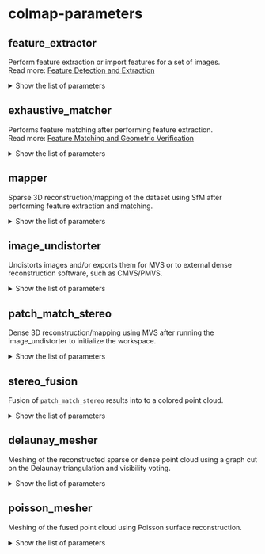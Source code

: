 # colmap-parameters


## feature_extractor
Perform feature extraction or import features for a set of images.\
Read more: [Feature Detection and Extraction](https://colmap.github.io/tutorial.html#feature-detection-and-extraction)

<details>
<summary>Show the list of parameters</summary>

**image_path**\
Root path to folder which contains the images.

**image_list_path**\
Optional list of images to read. The list must contain the relative path of the images with respect to the image_path.

**ImageReader.mask_path**\
Optional root path to folder which contains image masks. For a given image, the corresponding mask must have the same sub-path below this root as the image has below image_path. The filename must be equal, aside from the added extension `.png`. For example, for an image `image_path/abc/012.jpg`, the mask would be `mask_path/abc/012.jpg.png`. No features will be extracted in regions where the mask image is black (pixel intensity value 0 in grayscale).

**ImageReader.camera_model** (default: `SIMPLE_RADIAL`)\
Name of the camera model.
Possible values: `SIMPLE_PINHOLE`, `PINHOLE`, `SIMPLE_RADIAL`, `RADIAL`, `OPENCV`, `OPENCV_FISHEYE`, `FULL_OPENCV`, `FOV`, `SIMPLE_RADIAL_FISHEYE`, `RADIAL_FISHEYE`, `THIN_PRISM_FISHEYE`.
See: [Camera Models](https://colmap.github.io/cameras.html)

**ImageReader.single_camera** (default: 0)\
Whether to use the same camera for all images.

**ImageReader.single_camera_per_folder** (default: 0)\
Whether to use the same camera for all images in the same sub-folder.

**ImageReader.single_camera_per_image** (default: 0)\
Whether to use a different camera for each image.

**ImageReader.existing_camera_id** (default: -1)\
Whether to explicitly use an existing camera for all images. Note that in this case the specified camera model and parameters are ignored.

**ImageReader.camera_params**\
Manual specification of camera parameters. If empty, camera parameters will be extracted from EXIF, i.e. principal point and focal length.

**ImageReader.default_focal_length_factor** (default: 1.2)\
If camera parameters are not specified manually and the image does not have focal length EXIF information, the focal length is set to the value `default_focal_length_factor * max(width, height)`.

**ImageReader.camera_mask_path**\
Optional path to an image file specifying a mask for all images. No features will be extracted in regions where the mask is black (pixel intensity value 0 in grayscale).

**SiftExtraction.num_threads** (default: -1)\
Number of threads for feature extraction.

**SiftExtraction.use_gpu** (default: 1)\
Whether to use the GPU for feature extraction.

**SiftExtraction.gpu_index** (default: -1)\
Index of the GPU used for feature extraction. For multi-GPU extraction, you should separate multiple GPU indices by comma, e.g. "0,1,2,3".
See: [Multi-GPU support in feature extraction/matching](https://colmap.github.io/faq.html#multi-gpu-support-in-feature-extraction-matching)

**SiftExtraction.max_image_size** (default: 3200)\
Maximum image size, otherwise image will be down-scaled.

**SiftExtraction.max_num_features** (default: 8192)\
Maximum number of features to detect, keeping larger-scale features.

**SiftExtraction.first_octave** (default: -1)\
First octave in the pyramid, i.e. -1 upsamples the image by one level. By convention, the octave of index 0 starts with the image full resolution. Specifying an index greater than 0 starts the scale space at a lower resolution (e.g. 1 halves the resolution). Similarly, specifying a negative index starts the scale space at an higher resolution image, and can be useful to extract very small features (since this is obtained by interpolating the input image, it does not make much sense to go past -1).

**SiftExtraction.num_octaves** (default: 4)\
Number of octaves. Increasing the scale by an octave means doubling the size of the smoothing kernel, whose effect is roughly equivalent to halving the image resolution. By default, the scale space spans as many octaves as possible (i.e. roughly `log2(min(width, height))`), which has the effect of searching keypoints of all possible sizes.

**SiftExtraction.octave_resolution** (default: 3)\
Number of levels per octave. Each octave is sampled at this given number of intermediate scales. Increasing this number might in principle return more refined keypoints, but in practice can make their selection unstable due to noise.

**SiftExtraction.peak_threshold** (default: 0.0067)\
Peak threshold for detection. This is the minimum amount of contrast to accept a keypoint. Increase to eliminate more keypoints.

**SiftExtraction.edge_threshold** (default: 10)\
Edge threshold for detection. Decrease to eliminate more keypoints.

**SiftExtraction.estimate_affine_shape** (default: 0)\
Estimate affine shape of SIFT features in the form of oriented ellipses as opposed to original SIFT which estimates oriented disks.

**SiftExtraction.max_num_orientations** (default: 2)\
Maximum number of orientations per keypoint if not `SiftExtraction.estimate_affine_shape`.

**SiftExtraction.upright** (default: 0)\
Fix the orientation to 0 for upright features.

**SiftExtraction.domain_size_pooling** (default: 0)\
Enable the more discriminative DSP-SIFT features instead of plain SIFT. Domain-size pooling computes an average SIFT descriptor across multiple scales around the detected scale. DSP-SIFT outperforms standard SIFT in most cases.\
This was proposed in [Domain-Size Pooling in Local Descriptors: DSP-SIFT](https://arxiv.org/abs/1412.8556), J. Dong and S. Soatto, CVPR 2015.
This has been shown to outperform other SIFT variants and learned descriptors in [Comparative Evaluation of Hand-Crafted and Learned Local Features](https://demuc.de/papers/schoenberger2017comparative.pdf), Schönberger, Hardmeier, Sattler, Pollefeys, CVPR 2016.

**SiftExtraction.dsp_min_scale** (default: 0.1667)\
**SiftExtraction.dsp_max_scale** (default: 3)\
**SiftExtraction.dsp_num_scales** (default: 10)\
Domain-size pooling parameters.
See: `SiftExtraction.domain_size_pooling`

</details>


## exhaustive_matcher
Performs feature matching after performing feature extraction.\
Read more: [Feature Matching and Geometric Verification](https://colmap.github.io/tutorial.html#feature-matching-and-geometric-verification)

<details>
<summary>Show the list of parameters</summary>

**SiftMatching.num_threads** (default: -1)\
Number of threads for feature matching and geometric verification.

**SiftMatching.use_gpu** (default: 1)\
Whether to use the GPU for feature matching.

**SiftMatching.gpu_index** (default: -1)\
Index of the GPU used for feature matching. For multi-GPU matching, you should separate multiple GPU indices by comma, e.g. "0,1,2,3".
See: [Multi-GPU support in feature extraction/matching](https://colmap.github.io/faq.html#multi-gpu-support-in-feature-extraction-matching)

**SiftMatching.max_ratio** (default: 0.8)\
Maximum distance ratio between first and second best match.

**SiftMatching.max_distance** (default: 0.7)\
Maximum distance to best match.

**SiftMatching.cross_check** (default: 1)\
Whether to enable cross checking in matching.

**SiftMatching.max_error** (default: 4)\
Maximum epipolar error in pixels for geometric verification.

**SiftMatching.max_num_matches** (default: 32768)\
Maximum number of matches.

**SiftMatching.confidence** (default: 0.999)\
Confidence threshold for geometric verification.

**SiftMatching.max_num_trials** (default: 10000)\
Maximum number of RANSAC iterations. Note that this option overrules the `SiftMatching.min_inlier_ratio` option.

**SiftMatching.min_inlier_ratio** (default: 0.25)\
A priori assumed minimum inlier ratio, which determines the maximum number of iterations.

**SiftMatching.min_num_inliers** (default: 15)\
Minimum number of inliers for an image pair to be considered as geometrically verified.

**SiftMatching.multiple_models** (default: 0)\
Whether to attempt to estimate multiple geometric models per image pair.

**SiftMatching.guided_matching** (default: 0)\
Whether to perform guided matching, if geometric verification succeeds.

**ExhaustiveMatching.block_size** (default: 50)\
Block size, i.e. number of images to simultaneously load into memory.

</details>


## mapper
Sparse 3D reconstruction/mapping of the dataset using SfM after performing feature extraction and matching.

<details>
<summary>Show the list of parameters</summary>

**Mapper.min_num_matches** (default: 15)\
The minimum number of matches for inlier matches to be considered.

**Mapper.ignore_watermarks** (default: 0)\
Whether to ignore the inlier matches of watermark image pairs.

**Mapper.multiple_models** (default: 1)\
Whether to reconstruct multiple sub-models.

**Mapper.max_num_models** (default: 50)\
The number of sub-models to reconstruct.

**Mapper.max_model_overlap** (default: 20)\
The maximum number of overlapping images between sub-models. If the current sub-models shares more than this number of images with another model, then the reconstruction is stopped.

**Mapper.min_model_size** (default: 10)\
The minimum number of registered images of a sub-model, otherwise the sub-model is discarded.

**Mapper.init_image_id1** (default: -1)\
**Mapper.init_image_id2** (default: -1)\
The image identifiers used to initialize the reconstruction. Note that only one or both image identifiers can be specified. In the former case, the second image is automatically determined.

**Mapper.init_num_trials** (default: 200)\
The number of trials to initialize the reconstruction.

**Mapper.extract_colors** (default: 1)\
Whether to extract colors for reconstructed points.

**Mapper.num_threads** (default: -1)\
The number of threads to use during reconstruction.

**Mapper.min_focal_length_ratio** (default: 0.1)\
**Mapper.max_focal_length_ratio** (default: 10)\
**Mapper.max_extra_param** (default: 1)\
Thresholds for filtering images with degenerate intrinsics.

**Mapper.ba_refine_focal_length** (default: 1)\
**Mapper.ba_refine_principal_point** (default: 0)\
**Mapper.ba_refine_extra_params** (default: 1)\
Which intrinsic parameters to optimize during the reconstruction.

**Mapper.ba_min_num_residuals_for_multi_threading** (default: 50000)\
The minimum number of residuals per bundle adjustment problem to enable multi-threading solving of the problems.

**Mapper.ba_local_num_images** (default: 6)\
The number of images to optimize in local bundle adjustment.

**Mapper.ba_local_function_tolerance** (default: 0)\
Ceres solver function tolerance for local bundle adjustment

**Mapper.ba_local_max_num_iterations** (default: 25)\
The maximum number of local bundle adjustment iterations.

**Mapper.ba_global_use_pba** (default: 0)\
Whether to use PBA (Parralel Bundle Adjustment) in global bundle adjustment.
See: https://grail.cs.washington.edu/projects/mcba/, https://github.com/cbalint13/pba

**Mapper.ba_global_pba_gpu_index** (default: -1)\
The GPU index for PBA bundle adjustment.

**Mapper.ba_global_images_ratio** (default: 1.1)\
**Mapper.ba_global_points_ratio** (default: 1.1)\
**Mapper.ba_global_images_freq** (default: 500)\
**Mapper.ba_global_points_freq** (default: 250000)\
The growth rates after which to perform global bundle adjustment.

**Mapper.ba_global_function_tolerance** (default: 0)\
Ceres solver function tolerance for global bundle adjustment

**Mapper.ba_global_max_num_iterations** (default: 50)\
The maximum number of global bundle adjustment iterations.

**Mapper.ba_global_max_refinements** (default: 5)\
**Mapper.ba_global_max_refinement_change** (default: 0.0005)\
**Mapper.ba_local_max_refinements** (default: 2)\
**Mapper.ba_local_max_refinement_change** (default: 0.001)\
The thresholds for iterative bundle adjustment refinements.

**Mapper.snapshot_path**\
Path to a folder with reconstruction snapshots during incremental reconstruction. Snapshots will be saved according to the specified frequency of registered images.

**Mapper.snapshot_images_freq** (default: 0)\

**Mapper.fix_existing_images** (default: 0)\
If reconstruction is provided as input, fix the existing image poses.

#### Incremental Mapper parameters. Class that provides all functionality for the incremental reconstruction procedure.

**Mapper.init_min_num_inliers** (default: 100)\
Minimum number of inliers for initial image pair.

**Mapper.init_max_error** (default: 4)\
Maximum error in pixels for two-view geometry estimation for initial image pair.

**Mapper.init_max_forward_motion** (default: 0.95)\
Maximum forward motion for initial image pair.

**Mapper.init_min_tri_angle** (default: 16)\
Minimum triangulation angle for initial image pair.

**Mapper.init_max_reg_trials** (default: 2)\
Maximum number of trials to use an image for initialization.

**Mapper.abs_pose_max_error** (default: 12)\
Maximum reprojection error in absolute pose estimation.

**Mapper.abs_pose_min_num_inliers** (default: 30)\
Minimum number of inliers in absolute pose estimation.

**Mapper.abs_pose_min_inlier_ratio** (default: 0.25)\
Minimum inlier ratio in absolute pose estimation.

**Mapper.filter_max_reproj_error** (default: 4)\
Maximum reprojection error in pixels for observations.

**Mapper.filter_min_tri_angle** (default: 1.5)\
Minimum triangulation angle in degrees for stable 3D points.

**Mapper.max_reg_trials** (default: 3)\
Maximum number of trials to register an image.

**Mapper.local_ba_min_tri_angle** (default: 6)\
Minimum triangulation for images to be chosen in local bundle adjustment.

#### Incremental Triangulator. Class that triangulates points during the incremental reconstruction.

**Mapper.tri_max_transitivity** (default: 1)\
Maximum transitivity to search for correspondences.

**Mapper.tri_create_max_angle_error** (default: 2)\
Maximum angular error to create new triangulations.

**Mapper.tri_continue_max_angle_error** (default: 2)\
Maximum angular error to continue existing triangulations.

**Mapper.tri_merge_max_reproj_error** (default: 4)\
Maximum reprojection error in pixels to merge triangulations.

**Mapper.tri_complete_max_reproj_error** (default: 4)\
Maximum reprojection error to complete an existing triangulation.

**Mapper.tri_complete_max_transitivity** (default: 5)\
Maximum transitivity for track completion.

**Mapper.tri_re_max_angle_error** (default: 5)\
Maximum angular error to re-triangulate under-reconstructed image pairs.

**Mapper.tri_re_min_ratio** (default: 0.2)\
Minimum ratio of common triangulations between an image pair over the number of correspondences between that image pair to be considered as under-reconstructed.

**Mapper.tri_re_max_trials** (default: 1)\
Maximum number of trials to re-triangulate an image pair.

**Mapper.tri_min_angle** (default: 1.5)\
Minimum pairwise triangulation angle for a stable triangulation. If your images are taken from far distance with respect to the scene, you can try to reduce the minimum triangulation angle

**Mapper.tri_ignore_two_view_tracks** (default: 1)\
Whether to ignore two-view feature tracks in triangulation, resulting in fewer 3D points than possible. Triangulation of two-view tracks can in rare cases improve the stability of sparse image collections by providing additional constraints in bundle adjustment.

</details>


## image_undistorter
Undistorts images and/or exports them for MVS or to external dense reconstruction software, such as CMVS/PMVS.

<details>
<summary>Show the list of parameters</summary>

**blank_pixels** (default: 0)\
The amount of blank pixels in the undistorted image in the range [0,1].

**min_scale** (default: 0.2)\
Minimum and maximum scale change of camera used to satisfy the blank pixel constraint.

**max_scale** (default: 2)\
Minimum and maximum scale change of camera used to satisfy the blank pixel constraint.

**max_image_size** (default: -1)\
Maximum image size in terms of width or height of the undistorted camera.

**roi_min_x** (default: 0)\
**roi_min_y** (default: 0)\
**roi_max_x** (default: 1)\
**roi_max_y** (default: 1)\
The 4 factors in the range [0,1] that define the ROI (region of interest) in original image. The bounding box pixel coordinates are calculated as `(roi_min_x * Width, roi_min_y * Height)` and `(roi_max_x * Width, roi_max_y * Height)`.

</details>


## patch_match_stereo
Dense 3D reconstruction/mapping using MVS after running the image_undistorter to initialize the workspace.

<details>
<summary>Show the list of parameters</summary>

**PatchMatchStereo.max_image_size** (default: -1)\
Maximum image size in either dimension.

**PatchMatchStereo.gpu_index** (default: -1)\
Index of the GPU used for patch match. For multi-GPU usage, you should separate multiple GPU indices by comma, e.g. "0,1,2,3".
See: [Multi-GPU support in dense reconstruction](https://colmap.github.io/faq.html#multi-gpu-support-in-dense-reconstruction)

**PatchMatchStereo.depth_min** (default: -1)\
**PatchMatchStereo.depth_max** (default: -1)\
Depth range in which to randomly sample depth hypotheses.

**PatchMatchStereo.window_radius** (default: 5)\
Half window size to compute NCC photo-consistency cost.
Window radius is to measure the size of a patch concerning how many surrounding pixels should contribute to the reconstruction around a focusing pixel.

**PatchMatchStereo.window_step** (default: 1)\
Number of pixels to skip when computing NCC. For a value of 1, every pixel is used to compute the NCC. For larger values, only every n-th row and column is used and the computation speed thereby increases roughly by a factor of `window_step^2`. Note that not all combinations of window sizes and steps produce nice results, especially if the step is greather than 2.

**PatchMatchStereo.sigma_spatial** (default: -1)\
**PatchMatchStereo.sigma_color** (default: 0.2)\
Parameters for bilaterally weighted NCC.

**PatchMatchStereo.num_samples** (default: 15)\
Number of random samples to draw in Monte Carlo sampling.

**PatchMatchStereo.ncc_sigma** (default: 0.6)\
Spread of the NCC likelihood function.

**PatchMatchStereo.min_triangulation_angle** (default: 1)\
Minimum triangulation angle in degrees.

**PatchMatchStereo.incident_angle_sigma** (default: 0.9)\
Spread of the incident angle likelihood function.

**PatchMatchStereo.num_iterations** (default: 5)\
Number of coordinate descent iterations. Each iteration consists of four sweeps from left to right, top to bottom, and vice versa

**PatchMatchStereo.geom_consistency** (default: 1)\
Whether to add a regularized geometric consistency term to the cost function. If true, the `depth_maps` and `normal_maps` must not be null.

**PatchMatchStereo.geom_consistency_regularizer** (default: 0.3)\
The relative weight of the geometric consistency term w.r.t. to the photo-consistency term.

**PatchMatchStereo.geom_consistency_max_cost** (default: 3)\
Maximum geometric consistency cost in terms of the forward-backward reprojection error in pixels.

**PatchMatchStereo.filter** (default: 1)\
Whether to enable filtering.

**PatchMatchStereo.filter_min_ncc** (default: 0.1)\
Minimum NCC coefficient for pixel to be photo-consistent.

**PatchMatchStereo.filter_min_triangulation_angle** (default: 3)\
Minimum triangulation angle to be stable.

**PatchMatchStereo.filter_min_num_consistent** (default: 2)\
Minimum number of source images have to be consistent for pixel not to be filtered.

**PatchMatchStereo.filter_geom_consistency_max_cost** (default: 1)\
Maximum forward-backward reprojection error for pixel to be geometrically consistent.

**PatchMatchStereo.cache_size** (default: 32)\
Cache size in gigabytes for patch match, which keeps the bitmaps, depth maps, and normal maps of this number of images in memory. A higher value leads to less disk access and faster computation, while a lower value leads to reduced memory usage. Note that a single image can consume a lot of memory, if the consistency graph is dense.

**PatchMatchStereo.allow_missing_files** (default: 0)\
Whether to tolerate missing images/maps in the problem setup.

**PatchMatchStereo.write_consistency_graph** (default: 0)\
Whether to write the consistency graph.

</details>


## stereo_fusion
Fusion of `patch_match_stereo` results into to a colored point cloud.

<details>
<summary>Show the list of parameters</summary>

**StereoFusion.mask_path**\
Path for PNG masks. Same format expected as `ImageReaderOptions`.

**StereoFusion.num_threads** (default: -1)\
The number of threads to use during fusion.

**StereoFusion.max_image_size** (default: -1)\
Maximum image size in either dimension.

**StereoFusion.min_num_pixels** (default: 5)\
Minimum number of fused pixels to produce a point.

**StereoFusion.max_num_pixels** (default: 10000)\
Maximum number of pixels to fuse into a single point.

**StereoFusion.max_traversal_depth** (default: 100)\
Maximum depth in consistency graph traversal.

**StereoFusion.max_reproj_error** (default: 2)\
Maximum relative difference between measured and projected pixel.

**StereoFusion.max_depth_error** (default: 0.01)\

**StereoFusion.max_normal_error** (default: 10)\
Maximum angular difference in degrees of normals of pixels to be fused.

**StereoFusion.check_num_images** (default: 50)\
Number of overlapping images to transitively check for fusing points.

**StereoFusion.cache_size** (default: 32)\
Cache size in gigabytes for fusion. The fusion keeps the bitmaps, depth maps, normal maps, and consistency graphs of this number of images in memory. A higher value leads to less disk access and faster fusion, while a lower value leads to reduced memory usage. Note that a single image can consume a lot of memory, if the consistency graph is dense.

**StereoFusion.use_cache** (default: 0)\
Flag indicating whether to use LRU cache or pre-load all data

</details>


## delaunay_mesher
Meshing of the reconstructed sparse or dense point cloud using a graph cut on the Delaunay triangulation and visibility voting.

<details>
<summary>Show the list of parameters</summary>

**DelaunayMeshing.max_proj_dist** (default: 20)\
Unify input points into one cell in the Delaunay triangulation that fall within a reprojected radius of the given pixels.

**DelaunayMeshing.max_depth_dist** (default: 0.05)\
Maximum relative depth difference between input point and a vertex of an existing cell in the Delaunay triangulation, otherwise a new vertex is created in the triangulation.

**DelaunayMeshing.distance_sigma_factor** (default: 1)\
The factor that is applied to the computed distance sigma, which is automatically computed as the 25th percentile of edge lengths. A higher value will increase the smoothness of the surface.

**DelaunayMeshing.quality_regularization** (default: 1)\
A higher quality regularization leads to a smoother surface.

**DelaunayMeshing.max_side_length_factor** (default: 25)\
**DelaunayMeshing.max_side_length_percentile** (default: 95)\
Filtering thresholds for outlier surface mesh faces. If the longest side of a mesh face (longest out of 3) exceeds the side lengths of all faces at a certain percentile by the given factor, then it is considered an outlier mesh face and discarded.

**DelaunayMeshing.num_threads** (default: -1)\
The number of threads to use for reconstruction. Default is all threads

</details>


## poisson_mesher
Meshing of the fused point cloud using Poisson surface reconstruction.

<details>
<summary>Show the list of parameters</summary>

**PoissonMeshing.point_weight** (default: 1)\
This floating point value specifies the importance that interpolation of the point samples is given in the formulation of the screened Poisson equation. The results of the original (unscreened) Poisson Reconstruction can be obtained by setting this value to 0.

**PoissonMeshing.depth** (default: 13)\
This integer is the maximum depth of the tree that will be used for surface reconstruction. Running at depth d corresponds to solving on a voxel grid whose resolution is no larger than `2^d x 2^d x 2^d`. Note that since the reconstructor adapts the octree to the sampling density, the specified reconstruction depth is only an upper bound.

**PoissonMeshing.color** (default: 32)\
If specified, the reconstruction code assumes that the input is equipped with colors and will extrapolate the color values to the vertices of the reconstructed mesh. The floating point value specifies the relative importance of finer color estimates over lower ones.

**PoissonMeshing.trim** (default: 10)\
This floating point values specifies the value for mesh trimming. The subset of the mesh with signal value less than the trim value is discarded.

**PoissonMeshing.num_threads** (default: -1)\
The number of threads used for the Poisson reconstruction.

</details>

